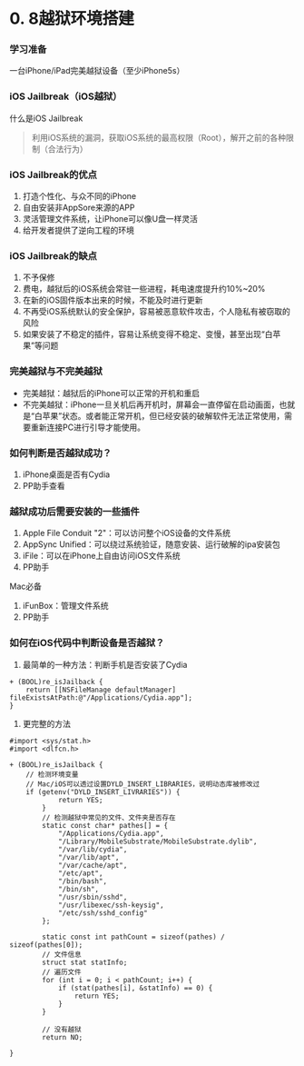 # 0. 8越狱环境搭建

### 学习准备
一台iPhone/iPad完美越狱设备（至少iPhone5s）

### iOS Jailbreak（iOS越狱）

什么是iOS Jailbreak
> 利用iOS系统的漏洞，获取iOS系统的最高权限（Root），解开之前的各种限制（合法行为）

### iOS Jailbreak的优点
1. 打造个性化、与众不同的iPhone
2. 自由安装非AppSore来源的APP
3. 灵活管理文件系统，让iPhone可以像U盘一样灵活
4. 给开发者提供了逆向工程的环境

### iOS Jailbreak的缺点
1. 不予保修
2. 费电，越狱后的iOS系统会常驻一些进程，耗电速度提升约10%~20%
3. 在新的iOS固件版本出来的时候，不能及时进行更新
4. 不再受iOS系统默认的安全保护，容易被恶意软件攻击，个人隐私有被窃取的风险
5. 如果安装了不稳定的插件，容易让系统变得不稳定、变慢，甚至出现“白苹果”等问题


### 完美越狱与不完美越狱
* 完美越狱：越狱后的iPhone可以正常的开机和重启
* 不完美越狱：iPhone一旦关机后再开机时，屏幕会一直停留在启动画面，也就是“白苹果”状态。或者能正常开机，但已经安装的破解软件无法正常使用，需要重新连接PC进行引导才能使用。


### 如何判断是否越狱成功？
1. iPhone桌面是否有Cydia
2. PP助手查看


### 越狱成功后需要安装的一些插件
1. Apple File Conduit "2"：可以访问整个iOS设备的文件系统
2. AppSync Unified：可以绕过系统验证，随意安装、运行破解的ipa安装包
3. iFile：可以在iPhone上自由访问iOS文件系统
4. PP助手

Mac必备
1. iFunBox：管理文件系统
2. PP助手

### 如何在iOS代码中判断设备是否越狱？
1. 最简单的一种方法：判断手机是否安装了Cydia

```objc
+ (BOOL)re_isJailback {
    return [[NSFileManage defaultManager] fileExistsAtPath:@"/Applications/Cydia.app"];
}

```

1. 更完整的方法

```objc
#import <sys/stat.h>
#import <dlfcn.h>

+ (BOOL)re_isJailback {
    // 检测环境变量
    // Mac/iOS可以透过设置DYLD_INSERT_LIBRARIES，说明动态库被修改过
    if (getenv("DYLD_INSERT_LIVRARIES")) {
            return YES;
        }
        // 检测越狱中常见的文件、文件夹是否存在
        static const char* pathes[] = {
            "/Applications/Cydia.app",
            "/Library/MobileSubstrate/MobileSubstrate.dylib",
            "/var/lib/cydia",
            "/var/lib/apt",
            "/var/cache/apt",
            "/etc/apt",
            "/bin/bash",
            "/bin/sh",
            "/usr/sbin/sshd",
            "/usr/libexec/ssh-keysig",
            "/etc/ssh/sshd_config"
        };
        
        static const int pathCount = sizeof(pathes) / sizeof(pathes[0]);
        // 文件信息
        struct stat statInfo;
        // 遍历文件
        for (int i = 0; i < pathCount; i++) {
            if (stat(pathes[i], &statInfo) == 0) {
                return YES;
            }
        }
        
        // 没有越狱
        return NO;

}
```

